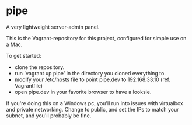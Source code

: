 # pipe
A very lightweight server-admin panel.

This is the Vagrant-repository for this project, configured for simple use on a Mac.

To get started:
- clone the repository.
- run 'vagrant up pipe' in the directory you cloned everything to.
- modify your /etc/hosts file to point pipe.dev to 192.168.33.10 (ref. Vagrantfile)
- open pipe.dev in your favorite browser to have a looksie.

If you're doing this on a Windows pc, you'll run into issues with virtualbox and private networking. 
Change to public, and set the IPs to match your subnet, and you'll probably be fine.
